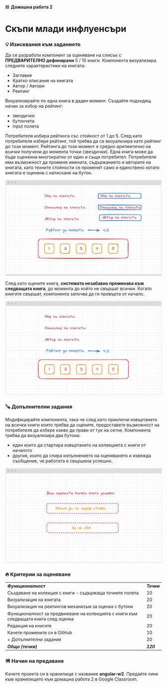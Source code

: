 🟦 **Домашна работа 2**
# Скъпи млади инфлуенсъри

### 💡 Изисквания към заданието

Да се разработи компонент за оценяване на списък с **ПРЕДВАРИТЕЛНО дефинирани** 5 / 10 книги. Компонента визуализира следните характеристики на книгата:
- Заглавие
- Кратко описание на книгата
- Автор / Автори
- Реитинг

Визуализирайте по една книга в даден момент. Създайте подходящ начин за избор на рейтинг:
- звездички
- бутончета
- input полета

Потребителя избира рейтинга със стойност от 1 до 5. След като потребителя избере рейтинг, той трябва да се визуализира като рейтинг до този момент. Рейтинга до този момент е средно аритметично на всички получени до момента точки (звездички). Една книга може да бъде оцененна многократно от един и същи потребител. Потребителя има възможност да променя имената, съдържанието и авторите на книгата, като техните стойности се променят само и единствено когато книгата е оценена с натискане на бутон. 

![](2024-04-20-11-31-22.png)


След като оцените книга, **системата незабавно преминава към следващата книга**, до момента до който не свършат всички. Когато книгите свършат, компонента започва да ги превърта от начало. 

![](2024-04-20-11-28-47.png)


### 🪚 Допълнителни задания

Модифицирайте компонента, така че след като приключи извъртането на всички книги които трябва да оцените, предоставете възможност на потребителя да избере какво да прави от тук на сетне. Компонента трябва да визуализира два бутона:
- един които да стартира извъртането на колекцията с книги от началото
- другия, които да спира изпълнението на оценяването и извежда съобщение, че работата е свършена успешно. 

![](2024-04-20-11-29-08.png)

### 🔥 Критерии за оценяване

<table>
  <tr>
   <td><strong><em>Функционалност</em></strong></td>
   <td><strong><em>Точки</em></strong></td>
  </tr>
  <tr>
   <td>Създаване на колекция с книги - съдържаща точните полета</td><td>10</td>
  </tr>  
  <tr>
   <td>Визуализация на книгата</td><td>20</td>
  </tr>
  <tr>
   <td>Визуализация на реитингов механизъм за оценка с бутони</td><td>20</td>
  </tr>  
  <tr>
   <td>Функционалност за предвижване на колекцията с книги към следващата книга след оценка</td><td>20</td>
  </tr>
  <tr>
   <td>Редакция на книгите</td><td>20</td>
  </tr>
  <tr>
   <td>Качете промените си в GitHub</td>
   <td>10</td>
  </tr>  
  <tr>
   <td>+ Допълнителни задания </td>
   <td>20</td>
  </tr>    
  <tr>
   <td><strong><em>Общо (точки)</em></strong></td>
   <td><strong><em>120</em></strong></td>
  </tr>
</table>


### 🪅 Начин на предаване
Качете проекта си в хранилище с название **angular-w2**. Предайте линк към хранилището към домашна работа 2 в Google Classroom.